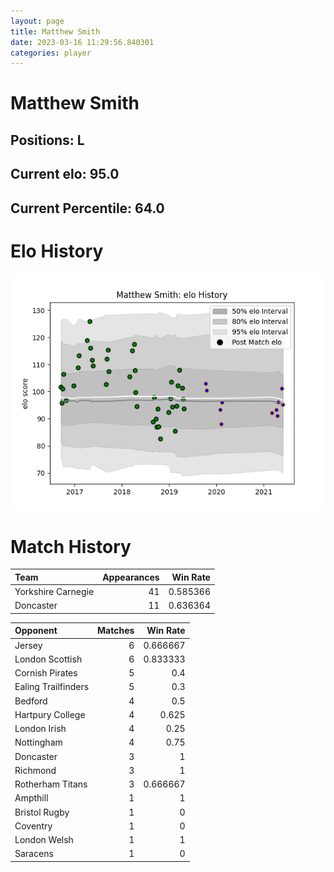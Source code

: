 ```yaml
---  
layout: page  
title: Matthew Smith  
date: 2023-03-16 11:29:56.840301  
categories: player  
---
```

# Matthew Smith

## Positions: L

## Current elo: 95.0

## Current Percentile: 64.0

# Elo History


![elo history](history_MatthewSmith.png)
# Match History


| Team               |   Appearances |   Win Rate |
|:-------------------|--------------:|-----------:|
| Yorkshire Carnegie |            41 |   0.585366 |
| Doncaster          |            11 |   0.636364 |

| Opponent            |   Matches |   Win Rate |
|:--------------------|----------:|-----------:|
| Jersey              |         6 |   0.666667 |
| London Scottish     |         6 |   0.833333 |
| Cornish Pirates     |         5 |   0.4      |
| Ealing Trailfinders |         5 |   0.3      |
| Bedford             |         4 |   0.5      |
| Hartpury College    |         4 |   0.625    |
| London Irish        |         4 |   0.25     |
| Nottingham          |         4 |   0.75     |
| Doncaster           |         3 |   1        |
| Richmond            |         3 |   1        |
| Rotherham Titans    |         3 |   0.666667 |
| Ampthill            |         1 |   1        |
| Bristol Rugby       |         1 |   0        |
| Coventry            |         1 |   0        |
| London Welsh        |         1 |   1        |
| Saracens            |         1 |   0        |